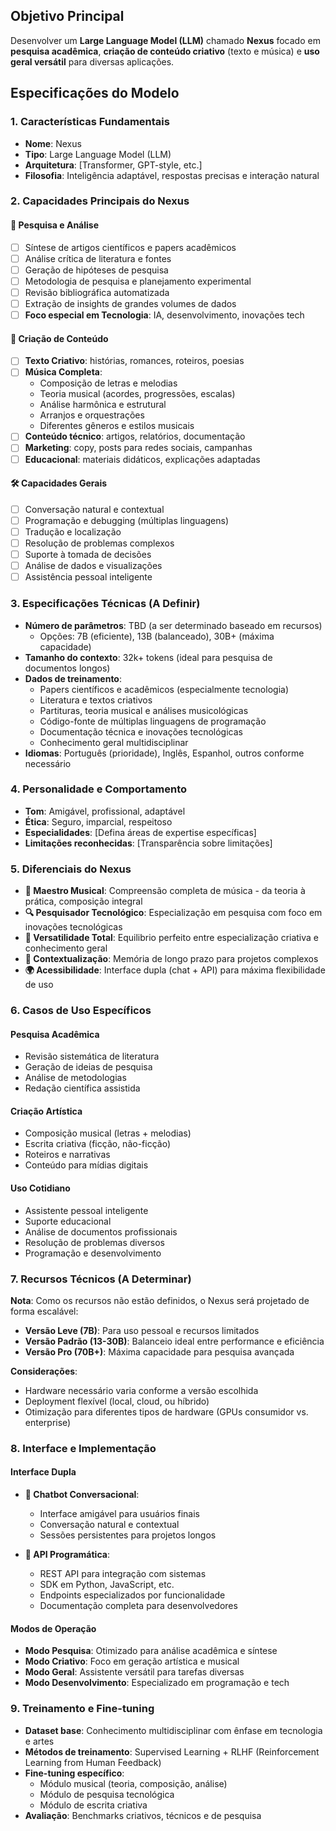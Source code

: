 ## Objetivo Principal
Desenvolver um **Large Language Model (LLM)** chamado **Nexus** focado em **pesquisa acadêmica**, **criação de conteúdo criativo** (texto e música) e **uso geral versátil** para diversas aplicações.

## Especificações do Modelo

### 1. Características Fundamentais
- **Nome**: Nexus
- **Tipo**: Large Language Model (LLM)
- **Arquitetura**: [Transformer, GPT-style, etc.]
- **Filosofia**: Inteligência adaptável, respostas precisas e interação natural

### 2. Capacidades Principais do Nexus
#### 🔬 **Pesquisa e Análise**
- [ ] Síntese de artigos científicos e papers acadêmicos
- [ ] Análise crítica de literatura e fontes
- [ ] Geração de hipóteses de pesquisa
- [ ] Metodologia de pesquisa e planejamento experimental
- [ ] Revisão bibliográfica automatizada
- [ ] Extração de insights de grandes volumes de dados
- [ ] **Foco especial em Tecnologia**: IA, desenvolvimento, inovações tech

#### 🎨 **Criação de Conteúdo**
- [ ] **Texto Criativo**: histórias, romances, roteiros, poesias
- [ ] **Música Completa**: 
  - Composição de letras e melodias
  - Teoria musical (acordes, progressões, escalas)
  - Análise harmônica e estrutural
  - Arranjos e orquestrações
  - Diferentes gêneros e estilos musicais
- [ ] **Conteúdo técnico**: artigos, relatórios, documentação
- [ ] **Marketing**: copy, posts para redes sociais, campanhas
- [ ] **Educacional**: materiais didáticos, explicações adaptadas

#### 🛠️ **Capacidades Gerais**
- [ ] Conversação natural e contextual
- [ ] Programação e debugging (múltiplas linguagens)
- [ ] Tradução e localização
- [ ] Resolução de problemas complexos
- [ ] Suporte à tomada de decisões
- [ ] Análise de dados e visualizações
- [ ] Assistência pessoal inteligente

### 3. Especificações Técnicas (A Definir)
- **Número de parâmetros**: TBD (a ser determinado baseado em recursos)
  - Opções: 7B (eficiente), 13B (balanceado), 30B+ (máxima capacidade)
- **Tamanho do contexto**: 32k+ tokens (ideal para pesquisa de documentos longos)
- **Dados de treinamento**: 
  - Papers científicos e acadêmicos (especialmente tecnologia)
  - Literatura e textos criativos
  - Partituras, teoria musical e análises musicológicas
  - Código-fonte de múltiplas linguagens de programação
  - Documentação técnica e inovações tecnológicas
  - Conhecimento geral multidisciplinar
- **Idiomas**: Português (prioridade), Inglês, Espanhol, outros conforme necessário

### 4. Personalidade e Comportamento
- **Tom**: Amigável, profissional, adaptável
- **Ética**: Seguro, imparcial, respeitoso
- **Especialidades**: [Defina áreas de expertise específicas]
- **Limitações reconhecidas**: [Transparência sobre limitações]

### 5. Diferenciais do Nexus
- **🎼 Maestro Musical**: Compreensão completa de música - da teoria à prática, composição integral
- **🔍 Pesquisador Tecnológico**: Especialização em pesquisa com foco em inovações tecnológicas
- **🎯 Versatilidade Total**: Equilibrio perfeito entre especialização criativa e conhecimento geral
- **🧠 Contextualização**: Memória de longo prazo para projetos complexos
- **🌍 Acessibilidade**: Interface dupla (chat + API) para máxima flexibilidade de uso

### 6. Casos de Uso Específicos
#### **Pesquisa Acadêmica**
- Revisão sistemática de literatura
- Geração de ideias de pesquisa
- Análise de metodologias
- Redação científica assistida

#### **Criação Artística**
- Composição musical (letras + melodias)
- Escrita criativa (ficção, não-ficção)
- Roteiros e narrativas
- Conteúdo para mídias digitais

#### **Uso Cotidiano**
- Assistente pessoal inteligente
- Suporte educacional
- Análise de documentos profissionais
- Resolução de problemas diversos
- Programação e desenvolvimento

### 7. Recursos Técnicos (A Determinar)
**Nota**: Como os recursos não estão definidos, o Nexus será projetado de forma escalável:

- **Versão Leve (7B)**: Para uso pessoal e recursos limitados
- **Versão Padrão (13-30B)**: Balanceio ideal entre performance e eficiência  
- **Versão Pro (70B+)**: Máxima capacidade para pesquisa avançada

**Considerações**:
- Hardware necessário varia conforme a versão escolhida
- Deployment flexível (local, cloud, ou híbrido)
- Otimização para diferentes tipos de hardware (GPUs consumidor vs. enterprise)

### 8. Interface e Implementação
#### **Interface Dupla**
- **💬 Chatbot Conversacional**:
  - Interface amigável para usuários finais
  - Conversação natural e contextual
  - Sessões persistentes para projetos longos
  
- **🔧 API Programática**:
  - REST API para integração com sistemas
  - SDK em Python, JavaScript, etc.
  - Endpoints especializados por funcionalidade
  - Documentação completa para desenvolvedores

#### **Modos de Operação**
- **Modo Pesquisa**: Otimizado para análise acadêmica e síntese
- **Modo Criativo**: Foco em geração artística e musical
- **Modo Geral**: Assistente versátil para tarefas diversas
- **Modo Desenvolvimento**: Especializado em programação e tech

### 9. Treinamento e Fine-tuning
- **Dataset base**: Conhecimento multidisciplinar com ênfase em tecnologia e artes
- **Métodos de treinamento**: Supervised Learning + RLHF (Reinforcement Learning from Human Feedback)
- **Fine-tuning específico**: 
  - Módulo musical (teoria, composição, análise)
  - Módulo de pesquisa tecnológica
  - Módulo de escrita criativa
- **Avaliação**: Benchmarks criativos, técnicos e de pesquisa
